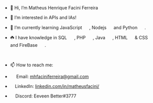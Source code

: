- 👋 Hi, I’m Matheus Henrique Facini Ferreira
- 👀 I’m interested in APIs and IAs!
- 🌱 I’m currently learning JavaScript 
   <img src="https://cdn.jsdelivr.net/gh/devicons/devicon/icons/javascript/javascript-original.svg" width = "15" height = "15"/>
          , Nodejs 
            <img src="https://cdn.jsdelivr.net/gh/devicons/devicon/icons/nodejs/nodejs-original.svg" width = "15" height = "15"/>
        and Python 
            <img src="https://cdn.jsdelivr.net/gh/devicons/devicon/icons/python/python-original.svg" width = "15" height = "15"/>
          .
- :shamrock: I have knowledge in SQL 
            <img src="https://cdn.jsdelivr.net/gh/devicons/devicon/icons/mysql/mysql-plain.svg" width = "15" height = "15"/>
          , PHP
            <img src=https://www.php.net/favicon.ico width = "15" height = "15" />
          , Java 
            <img src="https://cdn.jsdelivr.net/gh/devicons/devicon/icons/java/java-original.svg" width = "15" height = "15" />
          , HTML 
            <img src="https://cdn.jsdelivr.net/gh/devicons/devicon/icons/html5/html5-original-wordmark.svg" width = "15" height = "15"/>
          & CSS 
            <img src="https://cdn.jsdelivr.net/gh/devicons/devicon/icons/css3/css3-original.svg" width = "15" height = "15"/>
          and FireBase 
            <img src="https://cdn.jsdelivr.net/gh/devicons/devicon/icons/firebase/firebase-plain.svg" width = "15" height = "15" />
          .
          
     
          
  <br>
          
          
- 📫 How to reach me:

- <img src="https://imagepng.org/wp-content/uploads/2018/03/gmail-cone-icon.png" width = "15" height = "10" /> Email: mhfaciniferreira@gmail.com
- <img src= "https://upload.wikimedia.org/wikipedia/commons/thumb/c/ca/LinkedIn_logo_initials.png/640px-LinkedIn_logo_initials.png" width = "11" height = "11" /> LinkedIn: <a href= "https://www.linkedin.com/in/matheusfacini/" target= "_blank"> linkedin.com/in/matheusfacini/ <a/>
- <img src="https://logodownload.org/wp-content/uploads/2017/11/discord-logo-2-1.png" width = "12" height = "10" /> Discord: Eeveen Better#3777


<!---
mehff/mehff is a ✨ special ✨ repository because its `README.md` (this file) appears on your GitHub profile.
You can click the Preview link to take a look at your changes.
--->
